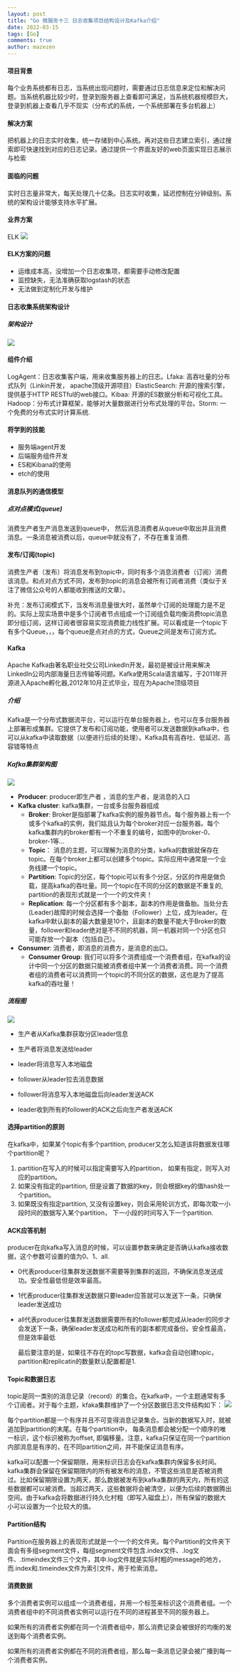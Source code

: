 ```yaml
---
layout: post
title: "Go 微服务十三 日志收集项目结构设计及Kafka介绍"
date: 2022-03-15
tags: [Go]
comments: true
author: mazezen
---
```


#### 项目背景

每个业务系统都有日志，当系统出现问题时，需要通过日志信息来定位和解决问题。当系统机器比较少时，登录到服务器上查看即可满足，当系统机器规模巨大，登录到机器上查看几乎不现实（分布式的系统，一个系统部署在多台机器上）



#### 解决方案

把机器上的日志实时收集，统一存储到中心系统。再对这些日志建立索引，通过搜索即可快速找到对应的日志记录。通过提供一个界面友好的web页面实现日志展示与检索



#### 面临的问题

实时日志量非常大，每天处理几十亿条。日志实时收集，延迟控制在分钟级别。系统的架构设计能够支持水平扩展。



#### 业界方案

ELK
![](http://images.caixiaoxin.cn/elk.png)

#### ELK方案的问题

* 运维成本高，没增加一个日志收集项，都需要手动修改配置
* 监控缺失，无法准确获取logstash的状态
* 无法做到定制化开发与维护



#### 日志收集系统架构设计

##### 架构设计
![](http://images.caixiaoxin.cn/架构设计.png)



#### 组件介绍

LogAgent：日志收集客户端，用来收集服务器上的日志。Lfaka: 高吞吐量的分布式队列（Linkin开发， apache顶级开源项目）ElasticSearch: 开源的搜索引擎，提供基于HTTP RESTful的web接口。Kibaa: 开源的ES数据分析和可视化工具。Hadoop：分布式计算框架，能够对大量数据进行分布式处理的平台。Storm: 一个免费的分布式实时计算系统.



#### 将学到的技能

* 服务端agent开发
* 后端服务组件开发
* ES和Kibana的使用
* etch的使用



#### 消息队列的通信模型

##### 点对点模式(queue)

消费生产者生产消息发送到queue中， 然后消息消费者从queue中取出并且消费消息。一条消息被消费以后，queue中就没有了，不存在重复消费.



#### 发布/订阅(topic)

消费生产者（发布）将消息发布到topic中，同时有多个消息消费者（订阅）消费该消息。和点对点方式不同，发布到topic的消息会被所有订阅者消费（类似于关注了微信公众号的人都能收到推送的文章）。

补充：发布订阅模式下，当发布消息量很大时，虽然单个订阅的处理能力是不足的。实际上现实场景中是多个订阅者节点组成一个订阅组负载均衡消费topic消息即分组订阅，这样订阅者很容易实现消费能力线性扩展。可以看成是一个topic下有多个Queue，，，每个queue是点对点的方式，Queue之间是发布订阅方式。



#### Kafka

Apache Kafka由著名职业社交公司Linkedln开发，最初是被设计用来解决Linkedln公司内部海量日志传输等问题。Kafka使用Scala语言编写，于2011年开源进入Apache孵化器,2012年10月正式毕业，现在为Apache顶级项目

##### 介绍

Kafka是一个分布式数据流平台，可以运行在单台服务器上，也可以在多台服务器上部署形成集群。它提供了发布和订阅功能，使用者可以发送数据到kafka中，也可以从kafka中读取数据（以便进行后续的处理）。Kafka具有高吞吐、低延迟、高容错等特点



##### Kafka集群架构图
![](http://images.caixiaoxin.cn/kafka.png)



* **Producer**:  producer即生产者 ，消息的生产者，是消息的入口
* **Kafka cluster**: kafka集群，一台或多台服务器组成
  	* **Broker**: Broker是指部署了kafka实例的服务器节点。每个服务器上有一个或多个kafka的实例，我们姑且认为每个broker对应一台服务器。每个kafka集群内的broker都有一个不重复的编号，如图中的broker-0、broker-1等...
  	* **Topic**： 消息的主题，可以理解为消息的分类，kafka的数据就保存在topic。在每个broker上都可以创建多个topic。实际应用中通常是一个业务线建一个topic。
  	* **Partition**: Topic的分区，每个topic可以有多个分区，分区的作用是做负载，提高kafka的吞吐量。同一个topic在不同的分区的数据是不重复的, partition的表现形式就是一个一个的文件夹！
  	* **Replication**: 每一个分区都有多个副本，副本的作用是做备胎。当处分去(Leader)故障的时候会选择一个备胎（Follower）上位，成为leader。在kafka中默认副本的最大数量是10个，且副本的数量不能大于Broker的数量，follower和leader绝对是不不同的机器，同一机器对同一个分区也只可能存放一个副本（包括自己）。 
* **Consumer**: 消费者，即消息的消费方，是消息的出口。
  * **Consumer Group**:  我们可以将多个消费组成一个消费者组，在kafka的设计中同一个分区的数据只能被消费者组中某一个消费者消费。同一个消费者组的消费者可以消费同一个topic的不同分区的数据，这也是为了提高kafka的吞吐量！



##### 流程图
![](http://images.caixiaoxin.cn/工作流程.png)

* 生产者从Kafka集群获取分区leader信息

* 生产者将消息发送给leader

* leader将消息写入本地磁盘

* follower从leader拉去消息数据

* follower将消息写入本地磁盘后向leader发送ACK

* leader收到所有的follower的ACK之后向生产者发送ACK

  

#### 选择partition的原则

在kafka中，如果某个topic有多个partition, producer又怎么知道该将数据发往哪个partition呢？

1. partition在写入的时候可以指定需要写入的partition， 如果有指定，则写入对应的partition。
2. 如果没有指定的partition, 但是设置了数据的key，则会根据key的值hash处一个partition。
3. 如果既没有指定partition, 又没有设置key，则会采用轮训方式，即每次取一小段时间的数据写入某个partition， 下一小段的时间写入下一个partition.



#### ACK应答机制

producer在向kafka写入消息的时候，可以设置参数来确定是否确认kafka接收数据，这个参数可设置的值为0、1、all.

* 0代表producer往集群发送数据不需要等到集群的返回，不确保消息发送成功。安全性最低但是效率最高。

* 1代表producer往集群发送数据只要leader应答就可以发送下一条，只确保leader发送成功

* all代表producer往集群发送数据需要所有的follower都完成从leader的同步才会发送下一条，确保leader发送成功和所有的副本都完成备份。安全性最高，但是效率最低

  最后要注意的是，如果往不存在的topc写数据，kafka会自动创建topic，partition和replicatin的数量默认配置都是1.



#### Topic和数据日志

topic是同一类别的消息记录（record）的集合。在kafka中，一个主题通常有多个订阅者。对于每个主题，kfaka集群维护了一个分区数据日志文件结构如下：
![](http://images.caixiaoxin.cn/topic.png)



每个partition都是一个有序并且不可变得消息记录集合。当新的数据写入时，就被追加到partition的末尾。在每个partition中， 每条消息都会被分配一个顺序的唯一标识，这个标识被称为offset, 即偏移量。注意，kafka只保证在同一个partition内部消息是有序的，在不同partition之间，并不能保证消息有序。

kafka可以配置一个保留期限，用来标识日志会在kafka集群内保留多长时间。kafka集群会保留在保留期限内的所有被发布的消息，不管这些消息是否被消费过。比如保留期限设置为两天，那么数据被发布到kafka集群的两天内，所有的这些数据都可以被消费。当超过两天，这些数据将会被清空，以便为后续的数据腾出空间。由于kafka会将数据进行持久化村粗（即写入磁盘上），所有保留的数据大小可以设置为一个比较大的值。



#### Partition结构

Partition在服务器上的表现形式就是一个一个的文件夹。每个Partition的文件夹下面会有多组segment文件，每组segment文件包含.index文件、.log文件、.timeindex文件三个文件，其中.log文件就是实际村粗的message的地方，而.index和.timeindex文件为索引文件，用于检索消息。



#### 消费数据

多个消费者实例可以组成一个消费者组，并用一个标签来标识这个消费者组。一个消费者组中的不同消费者实例可以运行在不同的进程甚至不同的服务器上。

如果所有的消费者实例都在同一个消费者组中，那么消费记录会被很好的均衡的发送到每个消费者实例。

如果所有的消费者实例都在不同的消费者组，那么每一条消息记录会被广播到每一个消费者实例。